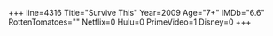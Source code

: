 +++
line=4316
Title="Survive This"
Year=2009
Age="7+"
IMDb="6.6"
RottenTomatoes=""
Netflix=0
Hulu=0
PrimeVideo=1
Disney=0
+++

